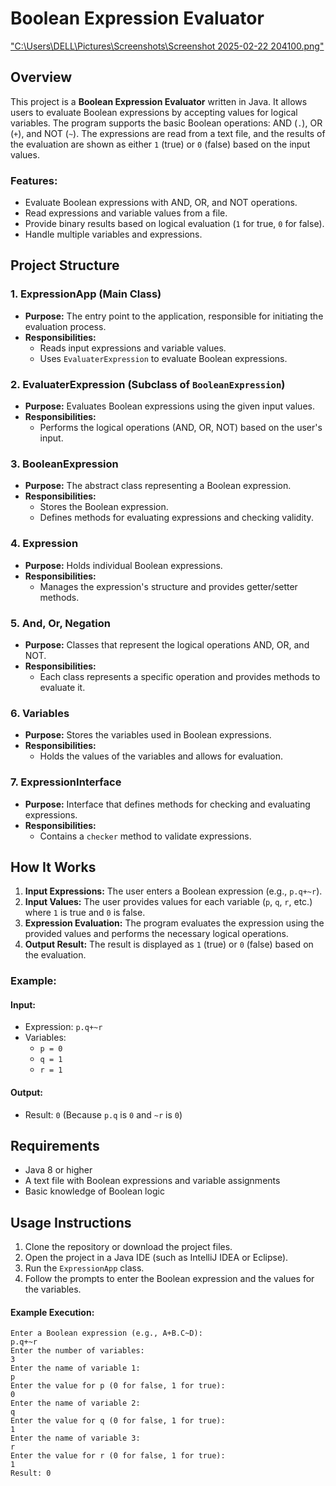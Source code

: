 # Boolean Expression Evaluator
["C:\Users\DELL\Pictures\Screenshots\Screenshot 2025-02-22 204100.png"](url)


## Overview
This project is a **Boolean Expression Evaluator** written in Java. It allows users to evaluate Boolean expressions by accepting values for logical variables. The program supports the basic Boolean operations: AND (`.`), OR (`+`), and NOT (`~`). The expressions are read from a text file, and the results of the evaluation are shown as either `1` (true) or `0` (false) based on the input values.

### Features:
- Evaluate Boolean expressions with AND, OR, and NOT operations.
- Read expressions and variable values from a file.
- Provide binary results based on logical evaluation (`1` for true, `0` for false).
- Handle multiple variables and expressions.

## Project Structure

### 1. **ExpressionApp** (Main Class)
- **Purpose:** The entry point to the application, responsible for initiating the evaluation process.
- **Responsibilities:**
  - Reads input expressions and variable values.
  - Uses `EvaluaterExpression` to evaluate Boolean expressions.

### 2. **EvaluaterExpression** (Subclass of `BooleanExpression`)
- **Purpose:** Evaluates Boolean expressions using the given input values.
- **Responsibilities:**
  - Performs the logical operations (AND, OR, NOT) based on the user's input.

### 3. **BooleanExpression**
- **Purpose:** The abstract class representing a Boolean expression.
- **Responsibilities:**
  - Stores the Boolean expression.
  - Defines methods for evaluating expressions and checking validity.

### 4. **Expression**
- **Purpose:** Holds individual Boolean expressions.
- **Responsibilities:**
  - Manages the expression's structure and provides getter/setter methods.

### 5. **And, Or, Negation**
- **Purpose:** Classes that represent the logical operations AND, OR, and NOT.
- **Responsibilities:**
  - Each class represents a specific operation and provides methods to evaluate it.

### 6. **Variables**
- **Purpose:** Stores the variables used in Boolean expressions.
- **Responsibilities:**
  - Holds the values of the variables and allows for evaluation.

### 7. **ExpressionInterface**
- **Purpose:** Interface that defines methods for checking and evaluating expressions.
- **Responsibilities:**
  - Contains a `checker` method to validate expressions.

## How It Works
1. **Input Expressions:** The user enters a Boolean expression (e.g., `p.q+~r`).
2. **Input Values:** The user provides values for each variable (`p`, `q`, `r`, etc.) where `1` is true and `0` is false.
3. **Expression Evaluation:** The program evaluates the expression using the provided values and performs the necessary logical operations.
4. **Output Result:** The result is displayed as `1` (true) or `0` (false) based on the evaluation.

### Example:
#### Input:
- Expression: `p.q+~r`
- Variables:
  - `p = 0`
  - `q = 1`
  - `r = 1`

#### Output:
- Result: `0` (Because `p.q` is `0` and `~r` is `0`)

## Requirements
- Java 8 or higher
- A text file with Boolean expressions and variable assignments
- Basic knowledge of Boolean logic

## Usage Instructions
1. Clone the repository or download the project files.
2. Open the project in a Java IDE (such as IntelliJ IDEA or Eclipse).
3. Run the `ExpressionApp` class.
4. Follow the prompts to enter the Boolean expression and the values for the variables.

#### Example Execution:
```plaintext
Enter a Boolean expression (e.g., A+B.C~D):
p.q+~r
Enter the number of variables:
3
Enter the name of variable 1:
p
Enter the value for p (0 for false, 1 for true):
0
Enter the name of variable 2:
q
Enter the value for q (0 for false, 1 for true):
1
Enter the name of variable 3:
r
Enter the value for r (0 for false, 1 for true):
1
Result: 0

